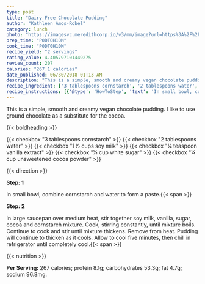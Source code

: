 ```yaml
---
type: post
title: "Dairy Free Chocolate Pudding"
author: "Kathleen Amos-Robel"
category: lunch
photo: "https://imagesvc.meredithcorp.io/v3/mm/image?url=https%3A%2F%2Fimages.media-allrecipes.com%2Fuserphotos%2F1067196.jpg"
prep_time: "P0DT0H10M"
cook_time: "P0DT0H10M"
recipe_yield: "2 servings"
rating_value: 4.405797101449275
review_count: 207
calories: "267.1 calories"
date_published: 06/30/2018 01:13 AM
description: "This is a simple, smooth and creamy vegan chocolate pudding.  I like to use ground chocolate as a substitute for the cocoa."
recipe_ingredient: ['3 tablespoons cornstarch', '2 tablespoons water', '1\u2009½ cups soy milk', '¼ teaspoon vanilla extract', '¼ cup white sugar', '¼ cup unsweetened cocoa powder']
recipe_instructions: [{'@type': 'HowToStep', 'text': 'In small bowl, combine cornstarch and water to form a paste.\n'}, {'@type': 'HowToStep', 'text': 'In large saucepan over medium heat, stir together soy milk, vanilla, sugar, cocoa and cornstarch mixture.  Cook, stirring constantly, until mixture boils.  Continue to cook and stir until mixture thickens.  Remove from heat.  Pudding will continue to thicken as it cools. Allow to cool five minutes, then chill in refrigerator until completely cool.\n'}]
---
```


This is a simple, smooth and creamy vegan chocolate pudding.  I like to use ground chocolate as a substitute for the cocoa. 

{{< boldheading >}}

{{< checkbox "3 tablespoons cornstarch" >}}
{{< checkbox "2 tablespoons water" >}}
{{< checkbox "1 ½ cups soy milk" >}}
{{< checkbox "¼ teaspoon vanilla extract" >}}
{{< checkbox "¼ cup white sugar" >}}
{{< checkbox "¼ cup unsweetened cocoa powder" >}}


{{< direction >}}

**Step: 1**

In small bowl, combine cornstarch and water to form a paste.{{< span >}}

**Step: 2**

In large saucepan over medium heat, stir together soy milk, vanilla, sugar, cocoa and cornstarch mixture.  Cook, stirring constantly, until mixture boils.  Continue to cook and stir until mixture thickens.  Remove from heat.  Pudding will continue to thicken as it cools. Allow to cool five minutes, then chill in refrigerator until completely cool.{{< span >}}

{{< nutrition >}}

**Per Serving:** 267 calories; protein 8.1g; carbohydrates 53.3g; fat 4.7g; sodium 96.8mg.